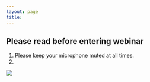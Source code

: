 ```yaml
---
layout: page
title:
---
```


## Please read before entering webinar

1. Please keep your microphone muted at all times.
2.


<img src="https://cdsbasel.github.io/dataanalytics//assets/img/button.png">
